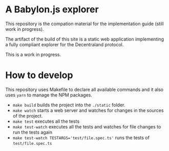 # A Babylon.js explorer

This repository is the compation material for the implementation guide (still work in progress).

The artifact of the build of this site is a static web application implementing a fully compliant explorer for the Decentraland protocol.

This is a work in progress.

# How to develop

This repository uses Makefile to declare all available commands and it also uses `yarn` to manage the NPM packages.

- `make build` builds the project into the `./static` folder.
- `make watch` starts a web server and watches for changes in the sources of the project.
- `make test` executes all the tests
- `make test-watch` executes all the tests and watches for file changes to run the tests again
- `make test-watch TESTARGS='test/file.spec.ts'` runs the tests of `test/file.spec.ts`